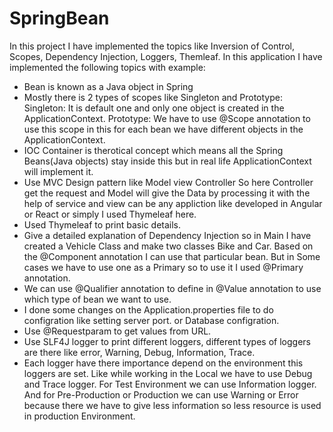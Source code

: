 # SpringBean
In this project I have implemented the topics like Inversion of Control, Scopes, Dependency Injection, Loggers, Themleaf.
In this application I have implemented the following topics with example:
- Bean is known as a Java object in Spring
- Mostly there is 2 types of scopes like Singleton and Prototype:
	Singleton: It is default one and only one object is created in the ApplicationContext.
	Prototype: We have to use @Scope annotation to use this scope in this for each bean we have
			different objects in the ApplicationContext.
- IOC Container is therotical concept which means all the Spring Beans(Java objects) stay inside this but 
	in real life ApplicationContext will implement it.
- Use MVC Design pattern like Model view Controller So here Controller get the request and Model will give 
	the Data by processing it with the help of service and view can be any appliction like developed
	in Angular or React or simply I used Thymeleaf here.
- Used Thymeleaf to print basic details.
- Give a detailed explanation of Dependency Injection so in Main I have created a Vehicle
Class and make two classes Bike and Car. Based on the @Component annotation I can use that particular
bean. But in Some cases we have to use one as a Primary so to use it I used @Primary annotation.
- We can use @Qualifier annotation to define in @Value annotation to use which type of bean we want to use.
- I done some changes on the Application.properties file to do configration like setting server port.
or Database configration.
- Use @Requestparam to get values from URL.
- Use SLF4J logger to print different loggers, different types of loggers are there like
error, Warning, Debug, Information, Trace.
- Each logger have there importance depend on the environment this loggers are set.
Like while working in the Local we have to use Debug and Trace logger.
For Test Environment we can use Information logger.
And for Pre-Production or Production we can use Warning or Error because there we have to give less
information so less resource is used in production Environment.
 

